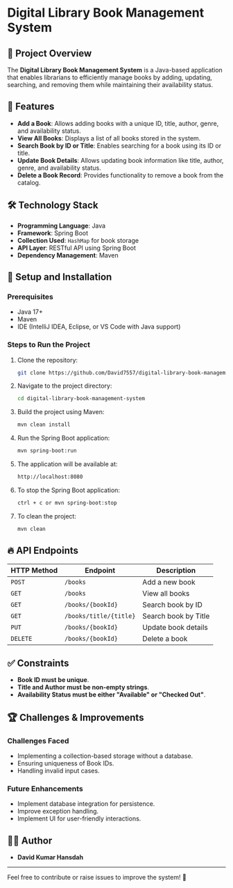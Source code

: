 # Digital Library Book Management System

## 📌 Project Overview
The **Digital Library Book Management System** is a Java-based application that enables librarians to efficiently manage books by adding, updating, searching, and removing them while maintaining their availability status.

## 🎯 Features
- **Add a Book**: Allows adding books with a unique ID, title, author, genre, and availability status.
- **View All Books**: Displays a list of all books stored in the system.
- **Search Book by ID or Title**: Enables searching for a book using its ID or title.
- **Update Book Details**: Allows updating book information like title, author, genre, and availability status.
- **Delete a Book Record**: Provides functionality to remove a book from the catalog.

## 🛠️ Technology Stack
- **Programming Language**: Java
- **Framework**: Spring Boot
- **Collection Used**: `HashMap` for book storage
- **API Layer**: RESTful API using Spring Boot
- **Dependency Management**: Maven

## 🚀 Setup and Installation
### Prerequisites
- Java 17+
- Maven
- IDE (IntelliJ IDEA, Eclipse, or VS Code with Java support)

### Steps to Run the Project
1. Clone the repository:
   ```sh
   git clone https://github.com/David7557/digital-library-book-management-system.git
   ```
2. Navigate to the project directory:
   ```sh
   cd digital-library-book-management-system
   ```
3. Build the project using Maven:
   ```sh
   mvn clean install
   ```
4. Run the Spring Boot application:
   ```sh
   mvn spring-boot:run
   ```
5. The application will be available at:
   ```sh
   http://localhost:8080
   ```
7. To stop the Spring Boot application:
   ```sh
   ctrl + c or mvn spring-boot:stop
   ```
8. To clean the project:
   ```sh
   mvn clean
   ````

## 🔥 API Endpoints
| HTTP Method | Endpoint            | Description                        |
|------------|---------------------|------------------------------------|
| `POST`     | `/books`            | Add a new book                    |
| `GET`      | `/books`            | View all books                     |
| `GET`      | `/books/{bookId}`   | Search book by ID                  |
| `GET`      | `/books/title/{title}` | Search book by Title               |
| `PUT`      | `/books/{bookId}`   | Update book details                |
| `DELETE`   | `/books/{bookId}`   | Delete a book                      |

## ✅ Constraints
- **Book ID must be unique**.
- **Title and Author must be non-empty strings**.
- **Availability Status must be either "Available" or "Checked Out"**.

## 🏆 Challenges & Improvements
### Challenges Faced
- Implementing a collection-based storage without a database.
- Ensuring uniqueness of Book IDs.
- Handling invalid input cases.

### Future Enhancements
- Implement database integration for persistence.
- Improve exception handling.
- Implement UI for user-friendly interactions.

## 👨‍💻 Author
- **David Kumar Hansdah**  

---

Feel free to contribute or raise issues to improve the system! 🚀
